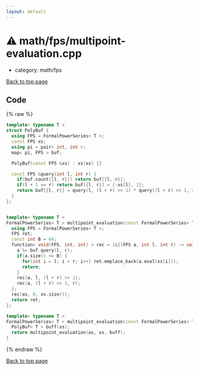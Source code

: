 ```yaml
---
layout: default
---
```


<!-- mathjax config similar to math.stackexchange -->
<script type="text/javascript" async
  src="https://cdnjs.cloudflare.com/ajax/libs/mathjax/2.7.5/MathJax.js?config=TeX-MML-AM_CHTML">
</script>
<script type="text/x-mathjax-config">
  MathJax.Hub.Config({
    TeX: { equationNumbers: { autoNumber: "AMS" }},
    tex2jax: {
      inlineMath: [ ['$','$'] ],
      processEscapes: true
    },
    "HTML-CSS": { matchFontHeight: false },
    displayAlign: "left",
    displayIndent: "2em"
  });
</script>

<script type="text/javascript" src="https://cdnjs.cloudflare.com/ajax/libs/jquery/3.4.1/jquery.min.js"></script>
<script src="https://cdn.jsdelivr.net/npm/jquery-balloon-js@1.1.2/jquery.balloon.min.js" integrity="sha256-ZEYs9VrgAeNuPvs15E39OsyOJaIkXEEt10fzxJ20+2I=" crossorigin="anonymous"></script>
<script type="text/javascript" src="../../../assets/js/copy-button.js"></script>
<link rel="stylesheet" href="../../../assets/css/copy-button.css" />


# :warning: math/fps/multipoint-evaluation.cpp
* category: math/fps


[Back to top page](../../../index.html)



## Code
{% raw %}
```cpp
template< typename T >
struct PolyBuf {
  using FPS = FormalPowerSeries< T >;
  const FPS xs;
  using pi = pair< int, int >;
  map< pi, FPS > buf;

  PolyBuf(const FPS &xs) : xs(xs) {}

  const FPS &query(int l, int r) {
    if(buf.count({l, r})) return buf[{l, r}];
    if(l + 1 == r) return buf[{l, r}] = {-xs[l], 1};
    return buf[{l, r}] = query(l, (l + r) >> 1) * query((l + r) >> 1, r);
  }
};


template< typename T >
FormalPowerSeries< T > multipoint_evaluation(const FormalPowerSeries< T > &as, const FormalPowerSeries< T > &xs, PolyBuf< T > &buf) {
  using FPS = FormalPowerSeries< T >;
  FPS ret;
  const int B = 64;
  function< void(FPS, int, int) > rec = [&](FPS a, int l, int r) -> void {
    a %= buf.query(l, r);
    if(a.size() <= B) {
      for(int i = l; i < r; i++) ret.emplace_back(a.eval(xs[i]));
      return;
    }
    rec(a, l, (l + r) >> 1);
    rec(a, (l + r) >> 1, r);
  };
  rec(as, 0, xs.size());
  return ret;
};

template< typename T >
FormalPowerSeries< T > multipoint_evaluation(const FormalPowerSeries< T > &as, const FormalPowerSeries< T > &xs) {
  PolyBuf< T > buff(xs);
  return multipoint_evaluation(as, xs, buff);
}


```
{% endraw %}

[Back to top page](../../../index.html)

